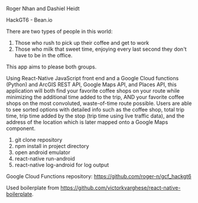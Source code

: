 Roger Nhan and Dashiel Heidt

HackGT6 - Bean.io

There are two types of people in this world:

1. Those who rush to pick up their coffee and get to work
2. Those who milk that sweet time, enjoying every last second they don't have to be in the office.

This app aims to please both groups.

Using React-Native JavaScript front end and a Google Cloud functions (Python) and ArcGIS REST API, Google Maps API, and Places API, this application will both find your favorite coffee shops on your route while minimizing the additional time added to the trip, AND your favorite coffee shops on the most convoluted, waste-of-time route possible. Users are able to see sorted options with detailed info such as the coffee shop, total trip time, trip time added by the stop (trip time using live traffic data), and the address of the location which is later mapped onto a Google Maps component.

1. git clone repository
2. npm install in project directory
3. open android emulator
4. react-native run-android
5. react-native log-android for log output

Google Cloud Functions repository: https://github.com/roger-n/gcf_hackgt6

Used boilerplate from https://github.com/victorkvarghese/react-native-boilerplate.
